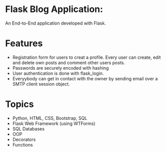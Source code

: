 # Flask Blog Application:
An End-to-End application developed with Flask.

# Features
- Registration form for users to creat a profile. Every user can create, edit and delete own posts and comment other users posts.
- Passwords are securely encoded with hashing
- User authentication is done with flask_login.
- Everyybody can get in contact with the owner by sending email over a SMTP client session object.

# Topics
- Python, HTML, CSS, Bootstrap, SQL
- Flask Web Framework (using WTForms)
- SQL Databases
- OOP
- Decorators
- Functions
